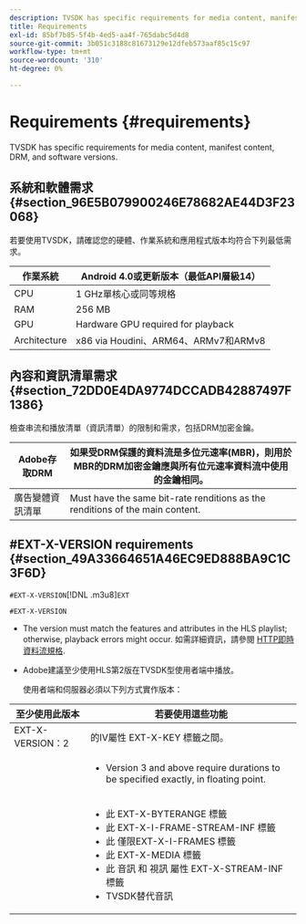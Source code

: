 ```yaml
---
description: TVSDK has specific requirements for media content, manifest content, DRM, and software versions.
title: Requirements
exl-id: 85bf7b85-5f4b-4ed5-aa4f-765dabc5d4d8
source-git-commit: 3b051c3188c81673129e12dfeb573aaf85c15c97
workflow-type: tm+mt
source-wordcount: '310'
ht-degree: 0%

---
```


# Requirements {#requirements}

TVSDK has specific requirements for media content, manifest content, DRM, and software versions.

## 系統和軟體需求 {#section_96E5B079900246E78682AE44D3F23068}

若要使用TVSDK，請確認您的硬體、作業系統和應用程式版本均符合下列最低需求。

| 作業系統 | Android 4.0或更新版本（最低API層級14） |
|---|---|
| CPU | 1 GHz單核心或同等規格 |
| RAM | 256 MB |
| GPU | Hardware GPU required for playback |
| Architecture | x86 via Houdini、ARM64、ARMv7和ARMv8 |

## 內容和資訊清單需求 {#section_72DD0E4DA9774DCCADB42887497F1386}

檢查串流和播放清單（資訊清單）的限制和需求，包括DRM加密金鑰。

| Adobe存取DRM | 如果受DRM保護的資料流是多位元速率(MBR)，則用於MBR的DRM加密金鑰應與所有位元速率資料流中使用的金鑰相同。 |
|---|---|
| 廣告變體資訊清單 | Must have the same bit-rate renditions as the renditions of the main content. |

## #EXT-X-VERSION requirements {#section_49A33664651A46EC9ED888BA9C1C3F6D}

`#EXT-X-VERSION`[!DNL .m3u8]`EXT`

`#EXT-X-VERSION`

* The version must match the features and attributes in the HLS playlist; otherwise, playback errors might occur. 如需詳細資訊，請參閱 [HTTP即時資料流規格](https://datatracker.ietf.org/doc/draft-pantos-http-live-streaming/?include_text=1).
* Adobe建議至少使用HLS第2版在TVSDK型使用者端中播放。

   使用者端和伺服器必須以下列方式實作版本：

<table frame="all" colsep="1" rowsep="1" id="table_62EB98EDD9DE49EC84CB1C7D59BC40E6"> 
 <thead> 
  <tr rowsep="1"> 
   <th colname="1" class="entry"> 至少使用此版本 </th> 
   <th colname="2" class="entry"> 若要使用這些功能 </th> 
  </tr> 
 </thead>
 <tbody> 
  <tr rowsep="1"> 
   <td colname="1"> <span class="codeph"> EXT-X-VERSION：2 </span> </td> 
   <td colname="2"> 的IV屬性 <span class="codeph"> EXT-X-KEY </span> 標籤之間。 </td> 
  </tr> 
  <tr rowsep="1"> 
   <td colname="1"> <span class="codeph"></span> </td> 
   <td colname="2"> 
    <ul id="ul_C9500D3F934848639C204BF248F139FF"> 
     <li id="li_535A7E3FABCB46FE872A7EA5DE2A1784"><span class="codeph"></span> <p><span class="codeph"></span>Version 3 and above require durations to be specified exactly, in floating point. </p> </li> 
    </ul> </td> 
  </tr> 
  <tr rowsep="0"> 
   <td colname="1"> <span class="codeph"></span> </td> 
   <td colname="2"> 
    <ul id="ul_3355A6CBBE2141DDB92660BB4B604D70"> 
     <li id="li_5E73D41AF6DC4CEE88D6C029FFCFC350">此 <span class="codeph"> EXT-X-BYTERANGE </span> 標籤 </li> 
     <li id="li_BF5141F516F749E5890860D487EB5287">此 <span class="codeph"> EXT-X-I-FRAME-STREAM-INF </span> 標籤 </li> 
     <li id="li_E0D399A13812499B94107CDE62998EE9">此 <span class="codeph"> 僅限EXT-X-I-FRAMES </span> 標籤 </li> 
     <li id="li_A7783AFF99854EFBBAECD2967E4CBF2B">此 <span class="codeph"> EXT-X-MEDIA </span> 標籤 </li> 
     <li id="li_15AE652F33C1454AA90DDC65E7D6C2FD">此 <span class="codeph"> 音訊 </span> 和 <span class="codeph"> 視訊 </span> 屬性 <span class="codeph"> EXT-X-STREAM-INF </span> 標籤 </li> 
     <li id="li_DB2A7847D5884F6E91FD9E78101FBCA5">TVSDK替代音訊 </li> 
    </ul> </td> 
  </tr> 
 </tbody> 
</table>
